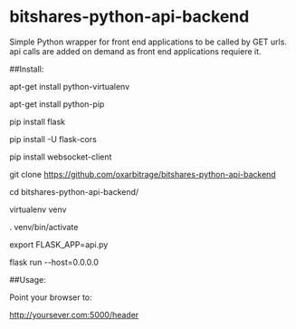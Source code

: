 # bitshares-python-api-backend
Simple Python wrapper for front end applications to be called by GET urls. api calls are added on demand as front end applications requiere it. 


##Install:

apt-get install python-virtualenv

apt-get install python-pip

pip install flask

pip install -U flask-cors

pip install websocket-client

git clone https://github.com/oxarbitrage/bitshares-python-api-backend

cd bitshares-python-api-backend/

virtualenv venv

. venv/bin/activate

export FLASK_APP=api.py

flask run --host=0.0.0.0

##Usage:

Point your browser to:

http://yoursever.com:5000/header





